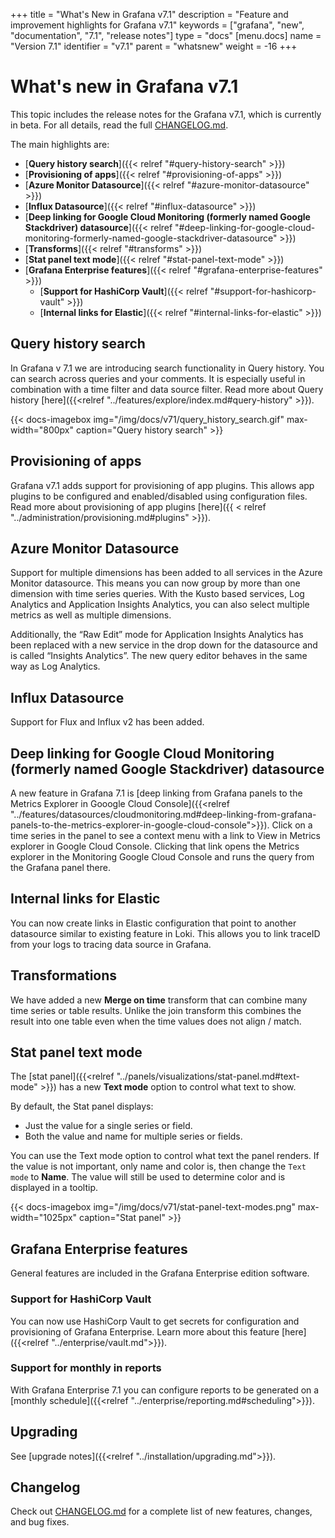 +++
title = "What's New in Grafana v7.1"
description = "Feature and improvement highlights for Grafana v7.1"
keywords = ["grafana", "new", "documentation", "7.1", "release notes"]
type = "docs"
[menu.docs]
name = "Version 7.1"
identifier = "v7.1"
parent = "whatsnew"
weight = -16
+++

# What's new in Grafana v7.1

This topic includes the release notes for the Grafana v7.1, which is currently in beta. For all details, read the full [CHANGELOG.md](https://github.com/grafana/grafana/blob/master/CHANGELOG.md).

The main highlights are:

- [**Query history search**]({{< relref "#query-history-search" >}})
- [**Provisioning of apps**]({{< relref "#provisioning-of-apps" >}})
- [**Azure Monitor Datasource**]({{< relref "#azure-monitor-datasource" >}})
- [**Influx Datasource**]({{< relref "#influx-datasource" >}})
- [**Deep linking for Google Cloud Monitoring (formerly named Google Stackdriver) datasource**]({{< relref "#deep-linking-for-google-cloud-monitoring-formerly-named-google-stackdriver-datasource" >}})
- [**Transforms**]({{< relref "#transforms" >}})
- [**Stat panel text mode**]({{< relref "#stat-panel-text-mode" >}})
- [**Grafana Enterprise features**]({{< relref "#grafana-enterprise-features" >}})
  - [**Support for HashiCorp Vault**]({{< relref "#support-for-hashicorp-vault" >}})
  - [**Internal links for Elastic**]({{< relref "#internal-links-for-elastic" >}})

## Query history search

In Grafana v 7.1 we are introducing search functionality in Query history. You can search across queries and your comments. It is especially useful in combination with a time filter and data source filter. Read more about Query history [here]({{<relref "../features/explore/index.md#query-history" >}}).

{{< docs-imagebox img="/img/docs/v71/query_history_search.gif" max-width="800px" caption="Query history search" >}}

## Provisioning of apps

Grafana v7.1 adds support for provisioning of app plugins. This allows app plugins to be configured and enabled/disabled using configuration files. Read more about provisioning of app plugins [here]({{ < relref "../administration/provisioning.md#plugins" >}}).

## Azure Monitor Datasource

Support for multiple dimensions has been added to all services in the Azure Monitor datasource. This means you can now group by more than one dimension with time series queries. With the Kusto based services, Log Analytics and Application Insights Analytics, you can also select multiple metrics as well as multiple dimensions.

Additionally, the “Raw Edit” mode for Application Insights Analytics has been replaced with a new service in the drop down for the datasource and is called “Insights Analytics”. The new query editor behaves in the same way as Log Analytics.

## Influx Datasource

Support for Flux and Influx v2 has been added.

## Deep linking for Google Cloud Monitoring (formerly named Google Stackdriver) datasource

A new feature in Grafana 7.1 is [deep linking from Grafana panels to the Metrics Explorer in Gooogle Cloud Console]({{<relref "../features/datasources/cloudmonitoring.md#deep-linking-from-grafana-panels-to-the-metrics-explorer-in-google-cloud-console">}}). Click on a time series in the panel to see a context menu with a link to View in Metrics explorer in Google Cloud Console. Clicking that link opens the Metrics explorer in the Monitoring Google Cloud Console and runs the query from the Grafana panel there.

## Internal links for Elastic

You can now create links in Elastic configuration that point to another datasource similar to existing feature in
Loki. This allows you to link traceID from your logs to tracing data source in Grafana.

## Transformations

We have added a new **Merge on time** transform that can combine many time series or table results. Unlike the join transform this combines the result into one table even when the time values does not align / match.

## Stat panel text mode

The [stat panel]({{<relref "../panels/visualizations/stat-panel.md#text-mode" >}}) has a new **Text mode** option to control what text to show.

By default, the Stat panel displays:

- Just the value for a single series or field.
- Both the value and name for multiple series or fields.

You can use the Text mode option to control what text the panel renders. If the value is not important, only name and color is, then change the `Text mode` to **Name**. The value will still be used to determine color and is displayed in a tooltip.

{{< docs-imagebox img="/img/docs/v71/stat-panel-text-modes.png" max-width="1025px" caption="Stat panel" >}}

## Grafana Enterprise features

General features are included in the Grafana Enterprise edition software.

### Support for HashiCorp Vault

You can now use HashiCorp Vault to get secrets for configuration and provisioning of Grafana Enterprise. Learn more about this feature [here]({{<relref "../enterprise/vault.md">}}).

### Support for monthly in reports

With Grafana Enterprise 7.1 you can configure reports to be generated on a [monthly schedule]({{<relref "../enterprise/reporting.md#scheduling">}}).

## Upgrading

See [upgrade notes]({{<relref "../installation/upgrading.md">}}).

## Changelog

Check out [CHANGELOG.md](https://github.com/grafana/grafana/blob/master/CHANGELOG.md) for a complete list of new features, changes, and bug fixes.
